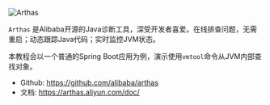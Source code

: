 


![Arthas](https://arthas.aliyun.com/doc/_images/arthas.png)

`Arthas` 是Alibaba开源的Java诊断工具，深受开发者喜爱。在线排查问题，无需重启；动态跟踪Java代码；实时监控JVM状态。


本教程会以一个普通的Spring Boot应用为例，演示使用`vmtool`命令从JVM内部查找对象。

* Github: https://github.com/alibaba/arthas
* 文档: https://arthas.aliyun.com/doc/
